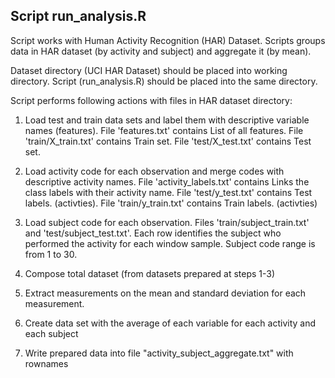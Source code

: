 ## Script run_analysis.R

Script works with Human Activity Recognition (HAR) Dataset.
Scripts groups data in HAR dataset (by activity and subject) and aggregate it (by mean).

Dataset directory (UCI HAR Dataset) should be placed into working directory.
Script (run_analysis.R) should be placed into the same directory.

Script performs following actions with files in HAR dataset directory: 

1. Load test and train data sets and label them with descriptive variable names (features). File 'features.txt' contains List of all features. File 'train/X_train.txt' contains Train set. File 'test/X_test.txt' contains Test set.


2. Load activity code for each observation and merge codes with descriptive activity names. File 'activity_labels.txt' contains Links the class labels with their activity name. File 'test/y_test.txt' contains Test labels. (activties). File 'train/y_train.txt' contains Train labels. (activties)

3. Load subject code for each observation. Files 'train/subject_train.txt' and 'test/subject_test.txt'. Each row identifies the subject who performed the activity for each window sample. Subject code range is from 1 to 30. 

4. Compose total dataset (from datasets prepared at steps 1-3)

5. Extract measurements on the mean and standard deviation for each measurement. 

6. Create data set with the average of each variable for each activity and each subject

7. Write prepared data into file "activity_subject_aggregate.txt" with rownames

